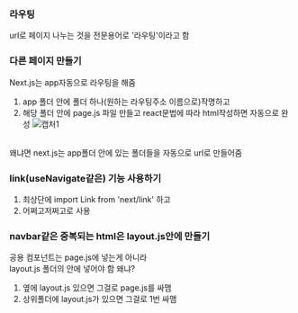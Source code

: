 ### 라우팅
url로 페이지 나누는 것을 전문용어로 '라우팅'이라고 함

### 다른 페이지 만들기
Next.js는 app자동으로 라우팅을 해줌<br>
1. app 폴더 안에 폴더 하나(원하는 라우팅주소 이름으로)작명하고
2. 해당 폴더 안에 page.js 파일 만들고 react문법에 따라 html작성하면 자동으로 완성
![캡처1](https://user-images.githubusercontent.com/109060295/233792533-b70150ab-233a-4830-a013-3c5eb50c4d95.png)
<br>
왜냐면 next.js는 app폴더 안에 있는 폴더들을 자동으로 url로 만들어줌

### link(useNavigate같은) 기능 사용하기
1. 최상단에 import Link from 'next/link' 하고
2. <Link href="/">어쩌고저쩌고</Link>로 사용


### navbar같은 중복되는 html은 layout.js안에 만들기
공용 컴포넌트는 page.js에 넣는게 아니라 <br>
layout.js 폴더의 <body></body> 안에 넣어야 함
왜냐?<br>
1. 옆에 layout.js 있으면 그걸로 page.js를 싸맴
2. 상위폴더에 layout.js가 있으면 그걸로 1번 싸맴
